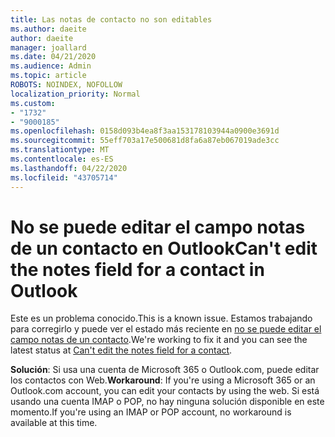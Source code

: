 ```yaml
---
title: Las notas de contacto no son editables
ms.author: daeite
author: daeite
manager: joallard
ms.date: 04/21/2020
ms.audience: Admin
ms.topic: article
ROBOTS: NOINDEX, NOFOLLOW
localization_priority: Normal
ms.custom:
- "1732"
- "9000185"
ms.openlocfilehash: 0158d093b4ea8f3aa153178103944a0900e3691d
ms.sourcegitcommit: 55eff703a17e500681d8fa6a87eb067019ade3cc
ms.translationtype: MT
ms.contentlocale: es-ES
ms.lasthandoff: 04/22/2020
ms.locfileid: "43705714"
---
```

# <a name="cant-edit-the-notes-field-for-a-contact-in-outlook"></a><span data-ttu-id="503fc-102">No se puede editar el campo notas de un contacto en Outlook</span><span class="sxs-lookup"><span data-stu-id="503fc-102">Can't edit the notes field for a contact in Outlook</span></span>

<span data-ttu-id="503fc-103">Este es un problema conocido.</span><span class="sxs-lookup"><span data-stu-id="503fc-103">This is a known issue.</span></span> <span data-ttu-id="503fc-104">Estamos trabajando para corregirlo y puede ver el estado más reciente en [no se puede editar el campo notas de un contacto](https://support.office.com/article/fb8394ce-04ce-48b5-bae4-be46f77f10fe).</span><span class="sxs-lookup"><span data-stu-id="503fc-104">We're working to fix it and you can see the latest status at [Can't edit the notes field for a contact](https://support.office.com/article/fb8394ce-04ce-48b5-bae4-be46f77f10fe).</span></span>

<span data-ttu-id="503fc-105">**Solución**: Si usa una cuenta de Microsoft 365 o Outlook.com, puede editar los contactos con Web.</span><span class="sxs-lookup"><span data-stu-id="503fc-105">**Workaround**: If you're using a Microsoft 365 or an Outlook.com account, you can edit your contacts by using the web.</span></span> <span data-ttu-id="503fc-106">Si está usando una cuenta IMAP o POP, no hay ninguna solución disponible en este momento.</span><span class="sxs-lookup"><span data-stu-id="503fc-106">If you're using an IMAP or POP account, no workaround is available at this time.</span></span>